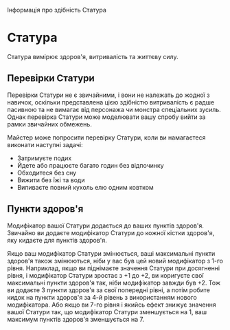 Інформація про здібність Статура

# Статура
Статура вимірює здоров'я, витривалість та життєву силу.

## Перевірки Статури
Перевірки Статури не є звичайними, і вони не належать до жодної з навичок, оскільки представлена цією здібністю витривалість є радше пасивною та не вимагає від персонажа чи монстра спеціальних зусиль. Однак перевірка Статури може моделювати вашу спробу вийти за рамки звичайних обмежень.

Майстер може попросити перевірку Статури, коли ви намагаєтеся виконати наступні задачі:

* Затримуєте подих
* Йдете або працюєте багато годин без відпочинку
* Обходитеся без сну
* Вижити без їжі та води
* Випиваєте повний кухоль елю одним ковтком

## Пункти здоров'я
Модифікатор вашої Статури додається до ваших пунктів здоров'я. Звичайно ви додаєте модифікатор Статури до кожної кістки здоров'я, яку кидаєте для пунктів здоров'я.

Якщо ваш модифікатор Статури змінюється, ваші максимальні пункти здоров'я також змінюються, ніби у вас був цей новий модифікатор з 1-го рівня. Наприклад, якщо ви піднімаєте значення Статури при досягненні рівня, і модифікатор Статури зростає з +1 до +2, ви коригуєте свої максимальні пункти здоров'я так, ніби модифікатор завжди був +2. Тож ви додаєте 3 пункти здоров'я за свої попередні рівні, а потім робите кидок на пункти здоров'я за 4-й рівень з використанням нового модифікатора. Або якщо ви 7-го рівня і якийсь ефект знижує значення вашої Статури так, що модифікатор Статури зменшується на 1, ваш максимум пунктів здоров'я зменшується на 7.